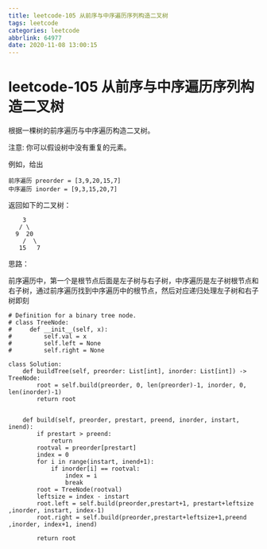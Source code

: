```yaml
---
title: leetcode-105 从前序与中序遍历序列构造二叉树
tags: leetcode
categories: leetcode
abbrlink: 64977
date: 2020-11-08 13:00:15
---
```

# leetcode-105 从前序与中序遍历序列构造二叉树

根据一棵树的前序遍历与中序遍历构造二叉树。

注意:
你可以假设树中没有重复的元素。

例如，给出

```
前序遍历 preorder = [3,9,20,15,7]
中序遍历 inorder = [9,3,15,20,7]
```

返回如下的二叉树：
```
    3
   / \
  9  20
    /  \
   15   7
```

思路：

前序遍历中，第一个是根节点后面是左子树与右子树，中序遍历是左子树根节点和右子树，通过前序遍历找到中序遍历中的根节点，然后对应递归处理左子树和右子树即刻

```python3
# Definition for a binary tree node.
# class TreeNode:
#     def __init__(self, x):
#         self.val = x
#         self.left = None
#         self.right = None

class Solution:
    def buildTree(self, preorder: List[int], inorder: List[int]) -> TreeNode:
        root = self.build(preorder, 0, len(preorder)-1, inorder, 0, len(inorder)-1)
        return root
        
        
    def build(self, preorder, prestart, preend, inorder, instart, inend):
        if prestart > preend:
            return
        rootval = preorder[prestart]
        index = 0
        for i in range(instart, inend+1):
            if inorder[i] == rootval:
                index = i
                break
        root = TreeNode(rootval)
        leftsize = index - instart
        root.left = self.build(preorder,prestart+1, prestart+leftsize ,inorder, instart, index-1)
        root.right = self.build(preorder,prestart+leftsize+1,preend ,inorder, index+1, inend)
        
        return root
```